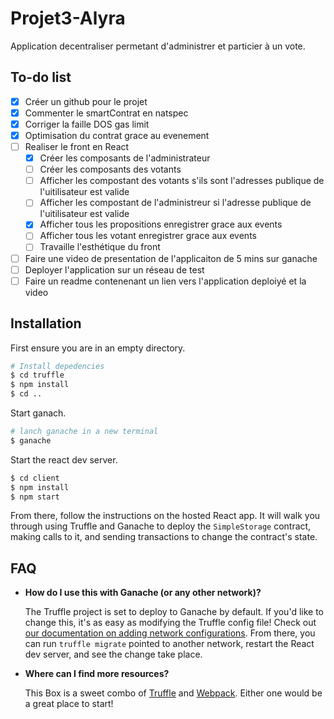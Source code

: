 # Projet3-Alyra

Application decentraliser permetant d'administrer et particier à un vote.

## To-do list

- [x] Créer un github pour le projet
- [x] Commenter le smartContrat en natspec
- [x] Corriger la faille DOS gas limit
- [x] Optimisation du contrat grace au evenement
- [ ] Realiser le front en React
  - [x] Créer les composants de l'administrateur
  - [ ] Créer les composants des votants
  - [ ] Afficher les compostant des votants s'ils sont l'adresses publique de l'uitilisateur est valide
  - [ ] Afficher les compostant de l'administreur si l'adresse publique de l'uitilisateur est valide
  - [x] Afficher tous les propositions enregistrer grace aux events
  - [ ] Afficher tous les votant enregistrer grace aux events
  - [ ] Travaille l'esthétique du front
- [ ] Faire une video de presentation de l'applicaiton de 5 mins sur ganache
- [ ] Deployer l'application sur un réseau de test
- [ ] Faire un readme contenenant un lien vers l'application deploiyé et la video

## Installation

First ensure you are in an empty directory.

```sh
# Install depedencies
$ cd truffle
$ npm install
$ cd ..
```

Start ganach.

```sh
# lanch ganache in a new terminal
$ ganache
```

Start the react dev server.

```sh
$ cd client
$ npm install
$ npm start
```

From there, follow the instructions on the hosted React app. It will walk you through using Truffle and Ganache to deploy the `SimpleStorage` contract, making calls to it, and sending transactions to change the contract's state.

## FAQ

- **How do I use this with Ganache (or any other network)?**

  The Truffle project is set to deploy to Ganache by default. If you'd like to change this, it's as easy as modifying the Truffle config file! Check out [our documentation on adding network configurations](https://trufflesuite.com/docs/truffle/reference/configuration/#networks). From there, you can run `truffle migrate` pointed to another network, restart the React dev server, and see the change take place.

- **Where can I find more resources?**

  This Box is a sweet combo of [Truffle](https://trufflesuite.com) and [Webpack](https://webpack.js.org). Either one would be a great place to start!
